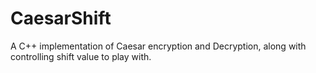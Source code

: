 # CaesarShift
A C++ implementation of Caesar encryption and Decryption, along with controlling shift value to play with.
